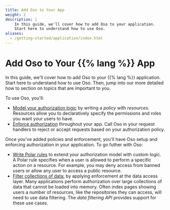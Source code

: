 ```yaml
---
title: Add Oso to Your App
weight: 2
description: |
    In this guide, we'll cover how to add Oso to your application.
    Start here to understand how to use Oso.
aliases:
  - /getting-started/application/index.html
---
```


# Add Oso to Your {{% lang %}} App

In this guide, we'll cover how to add Oso to your {{% lang %}} application.
Start here to understand how to use Oso. Then, jump into our
more detailed how to section on topics that are
important to you.

To use Oso, you'll:

- [Model your authorization logic](model) by writing a _policy_ with _resources_.
  Resources allow you to declaratively specify the permissions and roles
  you want your users to have.
- [Enforce authorization](enforce) throughout your app. Call Oso in
  your request handlers to reject or accept requests based on your
  authorization policy.

Once you've added policies and enforcement, you'll have Oso setup and
enforcing authorization in your application. To go futher with Oso:

- [Write Polar rules](write-rules) to extend your authorization model with
  custom logic. A Polar rule specifies when a user is allowed to perform a
  specific action on a resource. For example, you may deny access from
  banned users or allow any user to access a public resource.
- [Filter collections of data:](filter-data) by applying enforcement at
  the data access layer. Many applications perform authorization over
  large collections of data that cannot be loaded into memory. Often index
  pages showing users a number of resources, like the repositories they
  can access, will need to use data filtering. The *data filtering API*
  provides support for these use cases.
